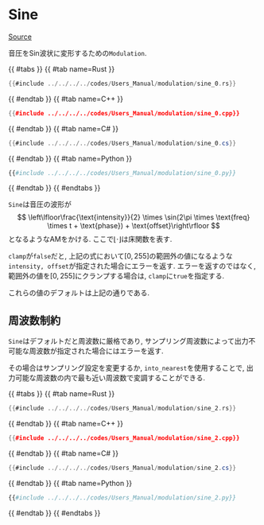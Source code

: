 # Sine
[Source](https://github.com/shinolab/autd3-rs/blob/v34.0.0/autd3/src/datagram/modulation/sine.rs)

音圧をSin波状に変形するための`Modulation`.

{{ #tabs }}
{{ #tab name=Rust }}
```rust
{{#include ../../../../codes/Users_Manual/modulation/sine_0.rs}}
```
{{ #endtab }}
{{ #tab name=C++ }}
```cpp
{{#include ../../../../codes/Users_Manual/modulation/sine_0.cpp}}
```
{{ #endtab }}
{{ #tab name=C# }}
```cs
{{#include ../../../../codes/Users_Manual/modulation/sine_0.cs}}
```
{{ #endtab }}
{{ #tab name=Python }}
```python
{{#include ../../../../codes/Users_Manual/modulation/sine_0.py}}
```
{{ #endtab }}
{{ #endtabs }}

`Sine`は音圧の波形が
$$
    \left\lfloor\frac{\text{intensity}}{2} \times \sin(2\pi \times \text{freq} \times t + \text{phase}) + \text{offset}\right\rfloor
$$
となるようなAMをかける.
ここで$\lfloor\cdot\rfloor$は床関数を表す.

`clamp`が`false`だと, 上記の式において$[0,255]$の範囲外の値になるような`intensity, offset`が指定された場合にエラーを返す.
エラーを返すのではなく, 範囲外の値を$[0,255]$にクランプする場合は, `clamp`に`true`を指定する.

これらの値のデフォルトは上記の通りである.

## 周波数制約

`Sine`はデフォルトだと周波数に厳格であり, サンプリング周波数によって出力不可能な周波数が指定された場合にはエラーを返す.

その場合はサンプリング設定を変更するか, `into_nearest`を使用することで, 出力可能な周波数の内で最も近い周波数で変調することができる.

{{ #tabs }}
{{ #tab name=Rust }}
```rust
{{#include ../../../../codes/Users_Manual/modulation/sine_2.rs}}
```
{{ #endtab }}
{{ #tab name=C++ }}
```cpp
{{#include ../../../../codes/Users_Manual/modulation/sine_2.cpp}}
```
{{ #endtab }}
{{ #tab name=C# }}
```cs
{{#include ../../../../codes/Users_Manual/modulation/sine_2.cs}}
```
{{ #endtab }}
{{ #tab name=Python }}
```python
{{#include ../../../../codes/Users_Manual/modulation/sine_2.py}}
```
{{ #endtab }}
{{ #endtabs }}

